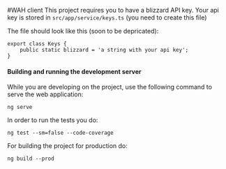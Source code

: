 #WAH client
This project requires you to have a blizzard API key.
Your api key is stored in ``src/app/service/keys.ts`` (you need to create this file)

The file should look like this (soon to be depricated):
```
export class Keys {
    public static blizzard = 'a string with your api key';
}

```

#### Building and running the development server
While you are developing on the project, use the following command to serve the web application:
```
ng serve
```

In order to run the tests you do:
```
ng test --sm=false --code-coverage
```

For building the project for production do:
```
ng build --prod
```
